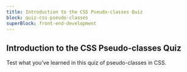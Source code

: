 ```yaml
---
title: Introduction to the CSS Pseudo-classes Quiz
block: quiz-css-pseudo-classes
superBlock: front-end-development
---
```


## Introduction to the CSS Pseudo-classes Quiz

Test what you've learned in this quiz of pseudo-classes in CSS.
